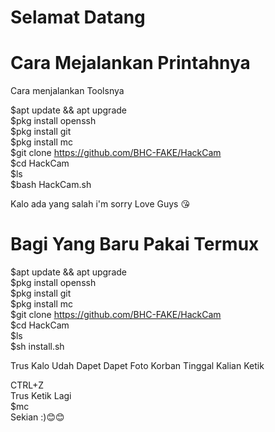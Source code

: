 # Selamat Datang 

# Cara Mejalankan Printahnya
Cara menjalankan Toolsnya<br>

$apt update && apt upgrade<br>
$pkg install openssh<br>
$pkg install git<br>
$pkg install mc <br>
$git clone https://github.com/BHC-FAKE/HackCam<br>
$cd HackCam<br>
$ls<br>
$bash HackCam.sh<br>


Kalo ada yang salah i'm sorry
Love Guys 😘

# Bagi Yang Baru Pakai Termux
$apt update && apt upgrade<br>
$pkg install openssh<br>
$pkg install git<br>
$pkg install mc <br>
$git clone https://github.com/BHC-FAKE/HackCam<br>
$cd HackCam<br>
$ls<br>
$sh install.sh<br>

Trus Kalo Udah Dapet Dapet Foto Korban
Tinggal Kalian Ketik

CTRL+Z<br>
Trus Ketik Lagi<br>
$mc<br>
 Sekian :)😊😊<br>
